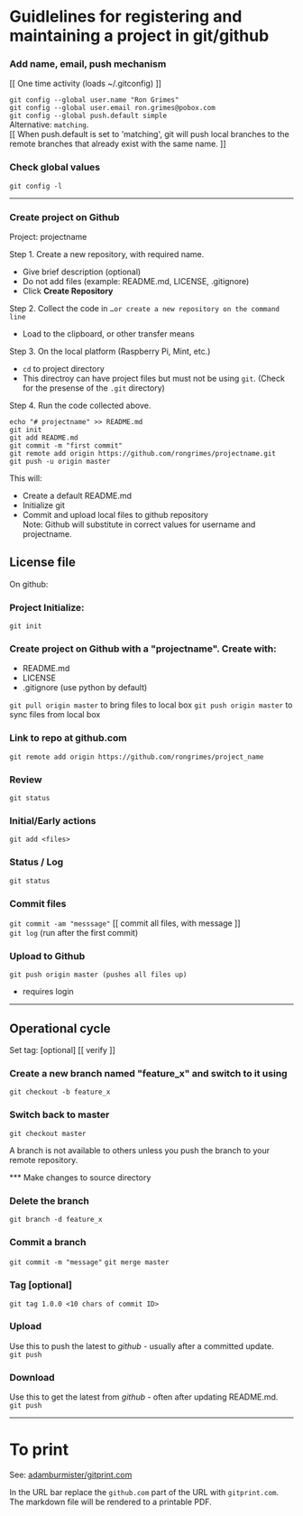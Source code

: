 # Guidlelines for registering and maintaining a project in git/github

### Add name, email, push mechanism
[[ One time activity (loads ~/.gitconfig) ]]  

`git config --global user.name "Ron Grimes"`  
`git config --global user.email ron.grimes@pobox.com`  
`git config --global push.default simple`  
Alternative: `matching`.  
[[ When push.default is set to 'matching', git will push local branches to the remote branches that already exist with the same name. ]] 


### Check global values   
`git config -l`

---

### Create project on Github
Project: projectname

Step 1. Create a new repository, with required name.
* Give brief description (optional)
* Do not add files (example: README.md, LICENSE, .gitignore)
* Click **Create Repository**

Step 2. Collect the code in `…or create a new repository on the command line`
* Load to the clipboard, or other transfer means

Step 3. On the local platform (Raspberry Pi, Mint, etc.)
* `cd` to project directory
* This directroy can have project files but must not be using `git`. (Check for the presense of the `.git` directory)

Step 4. Run the code collected above.

`echo "# projectname" >> README.md`  
`git init`  
`git add README.md`  
`git commit -m "first commit"`  
`git remote add origin https://github.com/rongrimes/projectname.git`  
`git push -u origin master`  

This will:
* Create a default README.md
* Initialize git
* Commit and upload local files to github repository  
Note: Github will substitute in correct values for username and projectname.

## License file
On github:

### Project Initialize:  
`git init`

### Create project on Github with a "projectname". Create with:
* README.md
* LICENSE
* .gitignore (use python by default)

`git pull origin master` to bring files to local box
`git push origin master` to sync files from local box

### Link to repo at github.com  
`git remote add origin https://github.com/rongrimes/project_name`
   
### Review  
`git status`

### Initial/Early actions  
`git add <files>`

### Status / Log  
`git status`
   
### Commit files   
`git commit -am "messsage"`   [[ commit all files, with message ]]  
`git log` (run after the first commit)
   
### Upload to Github
`git push origin master (pushes all files up)`  
* requires login	

---

## Operational cycle
Set tag: [optional]	[[ verify ]]

### Create a new branch named "feature_x" and switch to it using
`git checkout -b feature_x`

### Switch back to master
`git checkout master`
   
A branch is not available to others unless you push the branch to your remote repository.

*** Make changes to source directory

### Delete the branch
`git branch -d feature_x`
   
### Commit a branch
`git commit -m "message"`
`git merge master`

### Tag [optional]
`git tag 1.0.0 <10 chars of commit ID>`
  
### Upload
Use this to push the latest to _github_ - usually after a committed update.  
`git push`

### Download
Use this to get the latest from _github_ - often after updating README.md.  
`git push`



---
# To print

See: [adamburmister/gitprint.com](https://github.com/adamburmister/gitprint.com)

In the URL bar replace the `github.com` part of the URL with `gitprint.com`. The markdown file will be rendered to a printable PDF.
